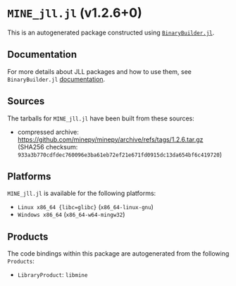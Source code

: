 # `MINE_jll.jl` (v1.2.6+0)

This is an autogenerated package constructed using [`BinaryBuilder.jl`](https://github.com/JuliaPackaging/BinaryBuilder.jl).

## Documentation

For more details about JLL packages and how to use them, see `BinaryBuilder.jl` [documentation](https://docs.binarybuilder.org/stable/jll/).

## Sources

The tarballs for `MINE_jll.jl` have been built from these sources:

* compressed archive: https://github.com/minepy/minepy/archive/refs/tags/1.2.6.tar.gz (SHA256 checksum: `933a3b770cdfdec760096e3ba61eb72ef21e671fd0915dc13da654bf6c419720`)

## Platforms

`MINE_jll.jl` is available for the following platforms:

* `Linux x86_64 {libc=glibc}` (`x86_64-linux-gnu`)
* `Windows x86_64` (`x86_64-w64-mingw32`)

## Products

The code bindings within this package are autogenerated from the following `Products`:

* `LibraryProduct`: `libmine`
